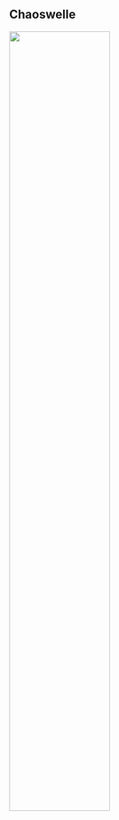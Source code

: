 ## Chaoswelle

<img src="https://oio.social/images/logos/chaoswelle.svg" width="60%" style="border: none;"/>
